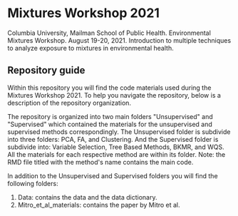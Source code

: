 # Mixtures Workshop 2021
Columbia University, Mailman School of Public Health. Environmental Mixtures Workshop. August 19-20, 2021. Introduction to multiple techniques to analyze exposure to mixtures in environmental health.

## Repository guide
Within this repository you will find the code materials used during the Mixtures Workshop 2021. To help you navigate the repository, below is a description of the repository organization.

The repository is organized into two main folders "Unsupervised" and "Supervised" which contained the materials for the unsupervised and supervised methods correspondingly. The Unsupervised folder is subdivide into three folders: PCA, FA, and Clustering. And the Supervised folder is subdivide into: Variable Selection, Tree Based Methods, BKMR, and WQS. All the materials for each respective method are within its folder. Note: the RMD file titled with the method's name contains the main code.  

In addition to the Unsupervised and Supervised folders you will find the following folders: 

1) Data: contains the data and the data dictionary.
2) Mitro_et_al_materials: contains the paper by Mitro et al.

